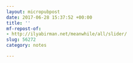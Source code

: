 ```yaml
---
layout: micropubpost
date: 2017-06-28 15:37:52 +00:00
title: ''
mf-repost-of:
- http://ilyabirman.net/meanwhile/all/slider/
slug: 56272
category: notes

---
```

